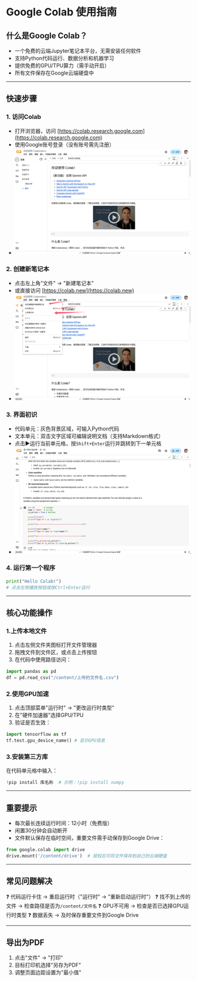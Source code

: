 # **Google Colab 使用指南**

## **什么是Google Colab？**
- 一个免费的云端Jupyter笔记本平台，无需安装任何软件
- 支持Python代码运行、数据分析和机器学习
- 提供免费的GPU/TPU算力（需手动开启）
- 所有文件保存在Google云端硬盘中

---



## **快速步骤**

### **1. 访问Colab**
- 打开浏览器，访问 [https://colab.research.google.com](https://colab.research.google.com)
- 使用Google账号登录（没有账号需先注册）
- ![QQ_1739687354771](./assets/QQ_1739687354771.png)

### **2. 创建新笔记本**
- 点击左上角"文件" → "新建笔记本"
- 或直接访问 [https://colab.new](https://colab.new)
- ![QQ_1739687426252](./assets/QQ_1739687426252.png)

### **3. 界面初识**
- 代码单元：灰色背景区域，可输入Python代码
- 文本单元：双击文字区域可编辑说明文档（支持Markdown格式）
- 点击▶️运行当前单元格，按`Shift+Enter`运行并跳转到下一单元格
- ![QQ_1739687528910](./assets/QQ_1739687528910.png)

### **4. 运行第一个程序**
```python
print("Hello Colab!")
# 点击左侧播放按钮或按Ctrl+Enter运行
```

---



## **核心功能操作**

### **1.上传本地文件**

1. 点击左侧文件夹图标打开文件管理器
2. 拖拽文件到文件区，或点击上传按钮
3. 在代码中使用路径访问：
```python
import pandas as pd
df = pd.read_csv("/content/上传的文件名.csv")
```



### **2.使用GPU加速**

1. 点击顶部菜单"运行时" → "更改运行时类型"
2. 在"硬件加速器"选择GPU/TPU
3. 验证是否生效：
```python
import tensorflow as tf
tf.test.gpu_device_name() # 显示GPU信息
```



### **3.安装第三方库**

在代码单元格中输入：
```python
!pip install 库名称  # 示例：!pip install numpy
```

---



## **重要提示**

- 每次最长连续运行时间：12小时（免费版）
- 闲置30分钟会自动断开
- 文件默认保存在临时空间，重要文件需手动保存到Google Drive：
```python
from google.colab import drive
drive.mount('/content/drive')  # 授权后可将文件保存到自己的云端硬盘
```

---



## **常见问题解决**

❓ 代码运行卡住 → 重启运行时（"运行时" → "重新启动运行时"）
❓ 找不到上传的文件 → 检查路径是否为`/content/文件名`
❓ GPU不可用 → 检查是否已选择GPU运行时类型
❓ 数据丢失 → 及时保存重要文件到Google Drive

---



## **导出为PDF**

1. 点击"文件" → "打印"
2. 目标打印机选择"另存为PDF"
3. 调整页面边距设置为"最小值"

